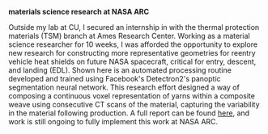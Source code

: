 <b> materials science research at NASA ARC </b>

Outside my lab at CU, I secured an internship in with the thermal protection materials (TSM) branch at Ames Research Center. Working as a material science researcher for 10 weeks, I was afforded the opportunity to explore new research for constructing more representative geometries for reentry vehicle heat shields on future NASA spacecraft, critical for entry, descent, and landing (EDL). Shown here is an automated processing routine developed and trained using Facebook's Detectron2's panoptic segmentation neural network. This research effort designed a way of composing a continuous voxel representation of yarns within a composite weave using consecutive CT scans of the material, capturing the variability in the material following production. A full report can be found [here](https://arxiv.org/abs/2202.01265), and work is still ongoing to fully implement this work at NASA ARC.